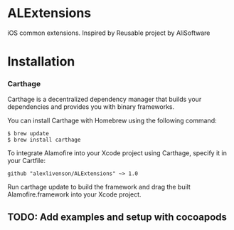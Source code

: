 # ALExtensions
iOS common extensions. Inspired by Reusable project by AliSoftware

# Installation
### Carthage
Carthage is a decentralized dependency manager that builds your dependencies and provides you with binary frameworks.

You can install Carthage with Homebrew using the following command:

```
$ brew update
$ brew install carthage
```
To integrate Alamofire into your Xcode project using Carthage, specify it in your Cartfile:
```
github "alexlivenson/ALExtensions" ~> 1.0
```
Run carthage update to build the framework and drag the built Alamofire.framework into your Xcode project.

## TODO: Add examples and setup with cocoapods
